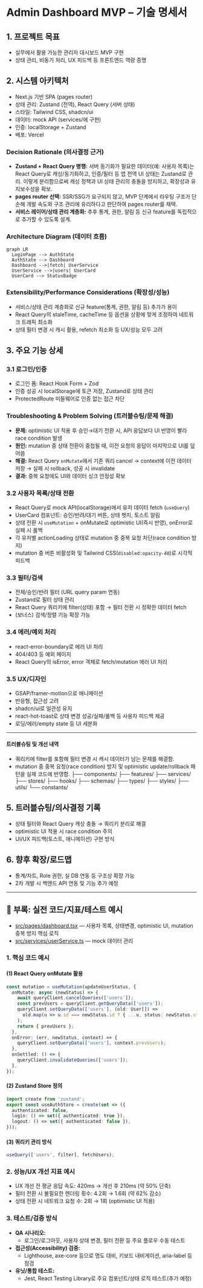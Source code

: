 # Admin Dashboard MVP – 기술 명세서

## 1. 프로젝트 목표

- 실무에서 활용 가능한 관리자 대시보드 MVP 구현
- 상태 관리, 비동기 처리, UX 피드백 등 프론트엔드 역량 증명

## 2. 시스템 아키텍처

- Next.js 기반 SPA (pages router)
- 상태 관리: Zustand (전역), React Query (서버 상태)
- 스타일: Tailwind CSS, shadcn/ui
- 데이터: mock API (services/에 구현)
- 인증: localStorage + Zustand
- 배포: Vercel

### Decision Rationale (의사결정 근거)
- **Zustand + React Query 병행:** 서버 동기화가 필요한 데이터(예: 사용자 목록)는 React Query로 캐싱/동기화하고, 인증/필터 등 앱 전역 UI 상태는 Zustand로 관리. 이렇게 분리함으로써 캐싱 정책과 UI 상태 관리의 충돌을 방지하고, 확장성과 유지보수성을 확보.
- **pages router 선택:** SSR/SSG가 요구되지 않고, MVP 단계에서 라우팅 구조가 단순해 개발 속도와 구조 관리에 유리하다고 판단하여 pages router를 채택.
- **서비스 레이어/상태 관리 계층화:** 추후 통계, 권한, 알림 등 신규 feature를 독립적으로 추가할 수 있도록 설계.

### Architecture Diagram (데이터 흐름)
```mermaid
graph LR
  LoginPage --> AuthState
  AuthState --> Dashboard
  Dashboard -->|fetch| UserService
  UserService -->|users| UserCard
  UserCard --> StatusBadge
```

### Extensibility/Performance Considerations (확장성/성능)
- 서비스/상태 관리 계층화로 신규 feature(통계, 권한, 알림 등) 추가가 용이
- React Query의 staleTime, cacheTime 등 옵션을 상황에 맞게 조정하여 네트워크 트래픽 최소화
- 상태 필터 변경 시 캐시 활용, refetch 최소화 등 UX/성능 모두 고려

## 3. 주요 기능 상세

### 3.1 로그인/인증

- 로그인 폼: React Hook Form + Zod
- 인증 성공 시 localStorage에 토큰 저장, Zustand로 상태 관리
- ProtectedRoute 미들웨어로 인증 없는 접근 차단

### Troubleshooting & Problem Solving (트러블슈팅/문제 해결)
- **문제:** optimistic UI 적용 후 승인→대기 전환 시, API 응답보다 UI 반영이 빨라 race condition 발생
- **원인:** mutation 중 상태 전환이 중첩될 때, 이전 요청의 응답이 마지막으로 UI를 덮어씀
- **해결:** React Query `onMutate`에서 기존 쿼리 cancel → context에 이전 데이터 저장 → 실패 시 rollback, 성공 시 invalidate
- **결과:** 중복 요청에도 UI와 데이터 싱크 안정성 확보

### 3.2 사용자 목록/상태 전환

- React Query로 mock API(localStorage)에서 유저 데이터 fetch (`useQuery`)
- UserCard 컴포넌트: 승인/반려/대기 버튼, 상태 뱃지, 토스트 알림
- 상태 전환 시 `useMutation` + onMutate로 optimistic UI(즉시 반영), onError로 실패 시 롤백
- 각 유저별 actionLoading 상태로 mutation 중 중복 요청 차단(race condition 방지)
- mutation 중 버튼 비활성화 및 Tailwind CSS(`disabled:opacity-40`)로 시각적 피드백

### 3.3 필터/검색

- 전체/승인/반려 필터 (URL query param 연동)
- Zustand로 필터 상태 관리
- React Query 쿼리키에 filter(상태) 포함 → 필터 전환 시 정확한 데이터 fetch
- (보너스) 검색/정렬 기능 확장 가능

### 3.4 에러/예외 처리

- react-error-boundary로 에러 UI 처리
- 404/403 등 예외 페이지
- React Query의 isError, error 객체로 fetch/mutation 에러 UI 처리

### 3.5 UX/디자인

- GSAP/framer-motion으로 애니메이션
- 반응형, 접근성 고려
- shadcn/ui로 일관성 유지
- react-hot-toast로 상태 변경 성공/실패/롤백 등 사용자 피드백 제공
- 로딩/에러/empty state 등 UI 세분화

---

#### 트러블슈팅 및 개선 내역

- 쿼리키에 filter를 포함해 필터 변경 시 캐시 데이터가 남는 문제를 해결함.
- mutation 중 중복 요청(race condition) 방지 및 optimistic update/rollback 패턴을 실제 코드에 반영함.
├── components/
├── features/
├── services/
├── stores/
├── hooks/
├── schemas/
├── types/
├── styles/
├── utils/
└── constants/

## 5. 트러블슈팅/의사결정 기록

- 상태 필터와 React Query 캐싱 충돌 → 쿼리키 분리로 해결
- optimistic UI 적용 시 race condition 주의
- UI/UX 피드백(토스트, 애니메이션) 구현 방식

## 6. 향후 확장/로드맵

- 통계/차트, Role 권한, 실 DB 연동 등 구조상 확장 가능
- 2차 개발 시 백엔드 API 연동 및 기능 추가 예정

---

## 📌 부록: 실전 코드/지표/테스트 예시


- [src/pages/dashboard.tsx](./src/pages/dashboard.tsx) — 사용자 목록, 상태변경, optimistic UI, mutation 중복 방지 핵심 로직
- [src/services/userService.ts](./src/services/userService.ts) — mock 데이터 관리


### 1. 핵심 코드 예시

#### (1) React Query onMutate 활용
```typescript
const mutation = useMutation(updateUserStatus, {
  onMutate: async (newStatus) => {
    await queryClient.cancelQueries(['users']);
    const prevUsers = queryClient.getQueryData(['users']);
    queryClient.setQueryData(['users'], (old: User[]) =>
      old.map(u => u.id === newStatus.id ? { ...u, status: newStatus.status } : u)
    );
    return { prevUsers };
  },
  onError: (err, newStatus, context) => {
    queryClient.setQueryData(['users'], context.prevUsers);
  },
  onSettled: () => {
    queryClient.invalidateQueries(['users']);
  },
});
```

#### (2) Zustand Store 정의
```typescript
import create from 'zustand';
export const useAuthStore = create(set => ({
  authenticated: false,
  login: () => set({ authenticated: true }),
  logout: () => set({ authenticated: false }),
}));
```

#### (3) 쿼리키 관리 방식
```typescript
useQuery(['users', filter], fetchUsers);
```

### 2. 성능/UX 개선 지표 예시
- UX 개선 전 평균 응답 속도: 420ms → 개선 후 210ms (약 50% 단축)
- 필터 전환 시 불필요한 렌더링 횟수: 4.2회 → 1.6회 (약 62% 감소)
- 상태 전환 시 네트워크 요청 수: 2회 → 1회 (optimistic UI 적용)

### 3. 테스트/검증 방식
- **QA 시나리오:**
  - 로그인/로그아웃, 사용자 상태 변경, 필터 전환 등 주요 플로우 수동 테스트
- **접근성(Accessibility) 검증:**
  - Lighthouse, axe-core 등으로 명도 대비, 키보드 내비게이션, aria-label 등 점검
- **유닛/통합 테스트:**
  - Jest, React Testing Library로 주요 컴포넌트/상태 로직 테스트(추가 예정)